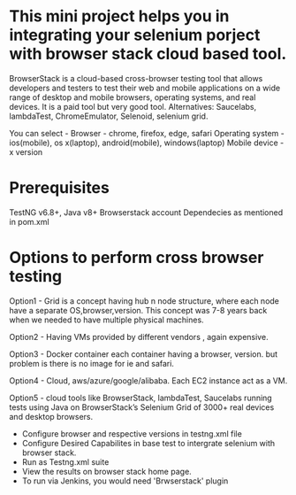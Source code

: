 # This mini project helps you in integrating your selenium porject with browser stack cloud based tool.
BrowserStack is a cloud-based cross-browser testing tool that allows developers and testers to test their web and mobile applications on a wide range of desktop and mobile browsers, operating systems, and real devices. It is a paid tool but very good tool. Alternatives: Saucelabs, lambdaTest, ChromeEmulator, Selenoid, selenium grid.

You can select - 
Browser - chrome, firefox, edge, safari
Operating system - ios(mobile), os x(laptop), android(mobile), windows(laptop)
Mobile device - 
x version

# Prerequisites
TestNG v6.8+, Java v8+
Browserstack account
Dependecies as mentioned in pom.xml

# Options to perform cross browser testing
Option1 - Grid is a concept having hub n node structure, where each node have a separate OS,browser,version. This concept was 7-8 years back when we needed to have multiple physical machines.

Option2 - Having VMs provided by different vendors , again expensive.

Option3 - Docker container
each container having a browser, version. but problem is there is no image for ie and safari. 

Option4 - Cloud, aws/azure/google/alibaba. Each EC2 instance act as a VM.

Option5 - cloud tools like BrowserStack, lambdaTest, Saucelabs
running tests using Java on BrowserStack’s Selenium Grid of 3000+ real devices and desktop browsers.

- Configure browser and respective versions in testng.xml file
- Configure Desired Capabilites in base test to intergrate selenium with browser stack.
- Run as Testng.xml suite
- View the results on browser stack home page. 
- To run via Jenkins, you would need 'Brwserstack' plugin